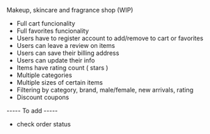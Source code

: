 Makeup, skincare and fragrance shop (WIP)

- Full cart funcionality
- Full favorites funcionality 
- Users have to register account to add/remove to cart or favorites
- Users can leave a review on items
- Users can save their billing address
- Users can update their info
- Items have rating count ( stars )
- Multiple categories
- Multiple sizes of certain items
- Filtering by category, brand, male/female, new arrivals, rating
- Discount coupons 

----- To add -----
- check order status